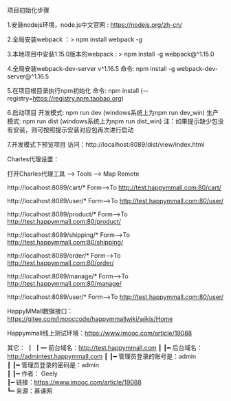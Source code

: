 项目初始化步骤

1.安装nodejs环境，node.js中文官网 : https://nodejs.org/zh-cn/

2.全局安装webpack ：> npm install webpack -g

3.本地项目中安装1.15.0版本的webpack : > npm install -g webpack@^1.15.0

4.全局安装webpack-dev-server v^1.16.5 命令: npm install -g webpack-dev-server@^1.16.5

5.在项目根目录执行npm初始化 命令: npm install (--registry=https://registry.npm.taobao.org)

6.启动项目 开发模式: npm run dev (windows系统上为npm run dev_win) 生产模式: npm run dist (windows系统上为npm run dist_win)
  注：如果提示缺少包没有安装，则可按照提示安装对应包再次进行启动

7.开发模式下预览项目 访问：http://localhost:8089/dist/view/index.html


Charles代理设置：

打开Charles代理工具 --> Tools --> Map Remote

http://localhost:8089/cart/*        Form-->To   http://test.happymmall.com:80/cart/

http://localhost:8089/user/*        Form-->To   http://test.happymmall.com:80/user/

http://localhost:8089/product/*     Form-->To   http://test.happymmall.com:80/product/

http://localhost:8089/shipping/*    Form-->To   http://test.happymmall.com:80/shipping/

http://localhost:8089/order/*       Form-->To   http://test.happymmall.com:80/order/

http://localhost:8089/manage/*      Form-->To   http://test.happymmall.com:80/manage/

http://localhost:8089/user/*        Form-->To   http://test.happymmall.com:80/user/


HappyMMall数据接口：https://gitee.com/imooccode/happymmallwiki/wikis/Home

Happymmall线上测试环境：https://www.imooc.com/article/19088

其它：
┃
┃━   前台域名：http://test.happymmall.com 
┃
┃━   后台域名：http://admintest.happymmall.com 
┃
┃━   管理员登录的账号是：admin     
┃
┃━   管理员登录的密码是：admin                   
┃
┃━   作者： Geely                       　      
┃━   链接：https://www.imooc.com/article/19088  
┗━   来源：慕课网                               

